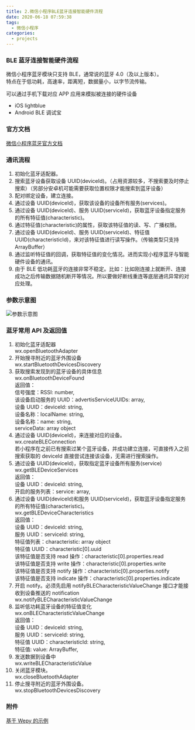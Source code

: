 ```yaml
---
title: 2.微信小程序BLE蓝牙连接智能硬件流程
date: 2020-06-18 07:59:38
tags:
  - 微信小程序
categories:
  - projects
---
```


### BLE 蓝牙连接智能硬件流程

微信小程序蓝牙模块只支持 BLE，通常说的蓝牙 4.0（及以上版本）。  
特点在于低功耗，高速率，距离短，数据量小，以字节流传输。

可以通过手机下载对应 APP 应用来模拟被连接的硬件设备

- iOS lightblue
- Android BLE 调试宝

<!-- more -->

### 官方文档

[微信小程序蓝牙官方文档](https://developers.weixin.qq.com/miniprogram/dev/api/device/bluetooth/wx.startBluetoothDevicesDiscovery.html)

### 通讯流程

1. 初始化蓝牙适配器。
2. 搜索蓝牙设备获取设备 UUID(deviceId)。（占用资源较多，不搜索要及时停止搜索）（另部分安卓机可能需要获取位置权限才能搜索到蓝牙设备）
3. 配对绑定设备，建立连接。
4. 通过设备 UUID(deviceId)，获取该设备的设备所有服务(services)。
5. 通过设备 UUID(deviceId)、服务 UUID(serviceId)，获取蓝牙设备指定服务的所有特征值(characteristic)。
6. 通过特征值(characteristic)的属性，获取该特征值的读、写、广播权限。
7. 通过设备 UUID(deviceId)、服务 UUID(serviceId)、特征值 UUID(characteristicId)，来对该特征值进行读写操作。（传输类型只支持 ArrayBuffer）
8. 通过监听特征值的回调，获取特征值的变化情况。进而实现小程序蓝牙与智能硬件设备的通讯。
9. 由于 BLE 低功耗蓝牙的连接非常不稳定。比如：比如刚连接上就断开、连接成功之后传输数据随机断开等情况。所以要做好断线重连等底层通讯异常的对应处理。

### 参数示意图

![参数示意图](../../../../images/image_2_1.jpg)

### 蓝牙常用 API 及返回值

1. 初始化蓝牙适配器  
   wx.openBluetoothAdapter
2. 开始搜寻附近的蓝牙外围设备  
   wx.startBluetoothDevicesDiscovery
3. 获取搜索发现到的蓝牙设备的具体信息  
   wx.onBluetoothDeviceFound  
   返回值：  
   信号强度：RSSI: number,  
   该设备启动服务的 UUID：advertisServiceUUIDs: array,  
   设备 UUID：deviceId: string,  
   设备名称：localName: string,  
   设备名称：name: string,  
   serviceData: array object
4. 通过设备 UUID(deviceId)，来连接对应的设备。  
   wx.createBLEConnection  
   若小程序在之前已有搜索过某个蓝牙设备，并成功建立连接，可直接传入之前搜索获取的 deviceId 直接尝试连接该设备，无需进行搜索操作。
5. 通过设备 UUID(deviceId)，获取指定蓝牙设备所有服务(service)  
   wx.getBLEDeviceServices  
   返回值：  
   设备 UUID：deviceId: string,  
   开启的服务列表：service: array,
6. 通过设备 UUID(deviceId)和服务 UUID(serviceId)，获取蓝牙设备指定服务的所有特征值(characteristic)。  
   wx.getBLEDeviceCharacteristics  
   返回值：  
   设备 UUID：deviceId: string,  
   服务 UUID：serviceId: string,  
   特征值列表：characteristic: array object  
   特征值 UUID：characteristic[0].uuid  
   该特征值是否支持 read 操作：characteristic[0].properties.read  
   该特征值是否支持 write 操作：characteristic[0].properties.write  
   该特征值是否支持 notify 操作：characteristic[0].properties.notify  
   该特征值是否支持 indicate 操作：characteristic[0].properties.indicate
7. 开启 notify。必须先启用 notifyBLECharacteristicValueChange 接口才能接收到设备推送的 notification  
   wx.notifyBLECharacteristicValueChange
8. 监听低功耗蓝牙设备的特征值变化  
   wx.onBLECharacteristicValueChange  
   返回值：  
   设备 UUID：deviceId: string,  
   服务 UUID：serviceId: string,  
   特征值 UUID：characteristicId: string,  
   特征值: value: ArrayBuffer,
9. 发送数据到设备中  
   wx.writeBLECharacteristicValue
10. 关闭蓝牙模块。  
    wx.closeBluetoothAdapter
11. 停止搜寻附近的蓝牙外围设备。  
    wx.stopBluetoothDevicesDiscovery

### 附件

[基于 Wepy 的示例](/assets/assets_2_1.wpy)
